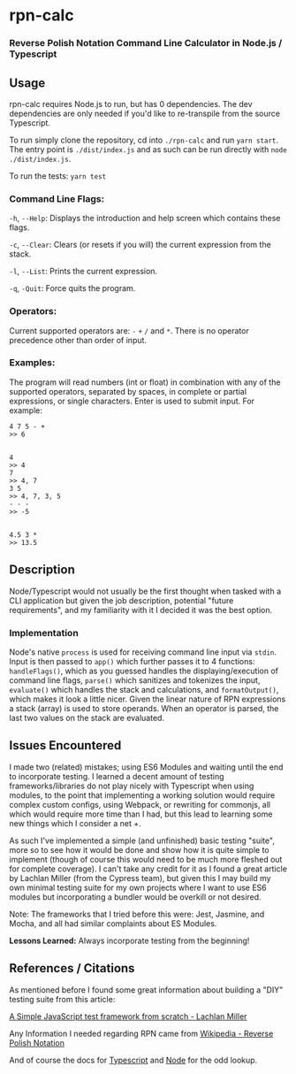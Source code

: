 # rpn-calc
### Reverse Polish Notation Command Line Calculator in Node.js / Typescript

## Usage
rpn-calc requires Node.js to run, but has 0 dependencies. The dev dependencies are only needed
if you'd like to re-transpile from the source Typescript.

To run simply clone the repository, cd into `./rpn-calc` and run `yarn start`.
The entry point is `./dist/index.js` and as such can be run directly with 
`node ./dist/index.js`.

To run the tests: `yarn test`

### Command Line Flags:
`-h`, `--Help`: Displays the introduction and help screen which contains these flags.

`-c`, `--Clear`: Clears (or resets if you will) the current expression from the stack.

`-l`, `--List`: Prints the current expression.

`-q`, `-Quit`: Force quits the program.

### Operators:
Current supported operators are: `-` `+` `/` and `*`. There is no operator precedence other than order of input.
### Examples:
The program will read numbers (int or float) in combination with any of the supported operators,
separated by spaces, in complete or partial expressions, or single characters. Enter is used to submit input. For example:
```
4 7 5 - +
>> 6


4
>> 4
7
>> 4, 7
3 5 
>> 4, 7, 3, 5
- - -
>> -5


4.5 3 *
>> 13.5
```

## Description
Node/Typescript would not usually be the first thought when tasked with a
CLI application but given the job description, potential "future requirements",
and my familiarity with it I decided it was the best option.

### Implementation
Node's native `process` is used for receiving command line input via `stdin`.  
Input is then passed to `app()` which further passes it to 4 functions: 
`handleFlags()`, which as you guessed handles the displaying/execution of command
line flags, `parse()` which sanitizes and tokenizes the input, `evaluate()` which 
handles the stack and calculations, and `formatOutput()`, which makes it look a 
little nicer. Given the linear nature of RPN expressions a stack (array) is used to store
operands. When an operator is parsed, the last two values on the stack are evaluated. 

## Issues Encountered
I made two (related) mistakes; using ES6 Modules and waiting until the end to
incorporate testing. I learned a decent amount of testing frameworks/libraries do not
play nicely with Typescript when using modules, to the point that implementing
a working solution would require complex custom configs, using Webpack, or rewriting for commonjs,
all which would require more time than I had,
but this lead to learning some new things which I consider a net +. 

As such I've implemented
a simple (and unfinished) basic testing "suite", more so to see how it would be done 
and show how it is quite simple to implement 
(though of course this would need to be much more fleshed out for complete coverage). 
I can't take any credit for it as I found a great 
article by Lachlan Miller (from the Cypress team), but given this I may build my own
minimal testing suite for my own projects where I want to use ES6 modules but incorporating
a bundler would be overkill or not desired. 

Note: The frameworks that I tried before this were: Jest, Jasmine, and Mocha,
and all had similar complaints about ES Modules.

**Lessons Learned:** Always incorporate testing from the beginning!

## References / Citations
As mentioned before I found some great information about building a "DIY" testing 
suite from this article:

[A Simple JavaScript test framework from scratch - Lachlan Miller](https://codeburst.io/a-simple-javascript-test-framework-from-scratch-89d6e7d22e74)

Any Information I needed regarding RPN came from [Wikipedia - Reverse Polish Notation](https://en.wikipedia.org/wiki/Reverse_Polish_notation)

And of course the docs for [Typescript](https://www.typescriptlang.org) and [Node](https://nodejs.org/en/docs/) for the odd lookup.
